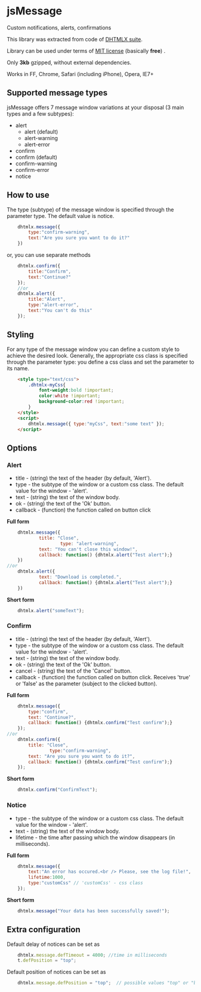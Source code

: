 jsMessage
=========

Custom notifications, alerts, confirmations

This library was extracted from code of [DHTMLX suite][dhtmlx].

Library can be used under terms of [MIT license][mit] (basically **free**) .

Only **3kb** gzipped, without external dependencies.

Works in FF, Chrome, Safari (including iPhone), Opera, IE7+

Supported message types
-----------------------

jsMessage offers 7 message window variations at your disposal (3 main types and a few subtypes):

- alert
  - alert (default)
  - alert-warning
  - alert-error
- confirm
 - confirm (default)
 - confirm-warning
 - confirm-error
- notice


How to use
-----------

The type (subtype) of the message window is specified through the parameter type. The default value is notice.

```javascript
	dhtmlx.message({ 
	    type:"confirm-warning", 
	    text:"Are you sure you want to do it?"
	})
```

or, you can use separate methods

```javascript
	dhtmlx.confirm({
	    title:"Confirm",
	    text:"Continue?"
	});
	//or
	dhtmlx.alert({
	    title:"Alert",
	    type:"alert-error",
	    text:"You can't do this"
	});
```

Styling
-------
For any type of the message window you can define a custom style to achieve the desired look. 
Generally, the appropriate css class is specified through the parameter type: you define a css class and set the parameter to its name.

```html
	<style type="text/css">
		.dhtmlx-myCss{
			font-weight:bold !important;
			color:white !important;
			background-color:red !important;
		}
	</style>
	<script>
		dhtmlx.message({ type:"myCss", text:"some text" });
	</script>
```

Options
---------

### Alert

- title - (string) the text of the header (by default, 'Alert').
- type - the subtype of the window or a custom css class. The default value for the window - 'alert'.
- text - (string) the text of the window body.
- ok - (string) the text of the 'Ok' button.
- callback - (function) the function called on button click

**Full form**

```javascript
	dhtmlx.message({
			title: "Close",
	                type: "alert-warning",
			text: "You can't close this window!",
			callback: function() {dhtmlx.alert("Test alert");}
	})
//or
	dhtmlx.alert({
			text: "Download is completed.",
			callback: function() {dhtmlx.alert("Test alert");}
	})
```

**Short form**

```javascript
	dhtmlx.alert("someText");
```

### Confirm

- title - (string) the text of the header (by default, 'Alert').
- type - the subtype of the window or a custom css class. The default value for the window - 'alert'.
- text - (string) the text of the window body.
- ok - (string) the text of the 'Ok' button.
- cancel - (string) the text of the 'Cancel' button.
- callback - (function) the function called on button click. Receives 'true' or 'false' as the parameter (subject to the clicked button).

**Full form**

```javascript
	dhtmlx.message({
		type:"confirm",
		text: "Continue?",
		callback: function() {dhtmlx.confirm("Test confirm");}
	});
//or
	dhtmlx.confirm({
		title: "Close",
	            type:"confirm-warning",
		text: "Are you sure you want to do it?",
		callback: function() {dhtmlx.confirm("Test confirm");}
	});
```

**Short form**

```javascript
	dhtmlx.confirm("ConfirmText");
```

### Notice

- type - the subtype of the window or a custom css class. The default value for the window - 'alert'.
- text - (string) the text of the window body.
- lifetime - the time after passing which the window disappears (in milliseconds).

**Full form**

```javascript
	dhtmlx.message({
		text:"An error has occured.<br /> Please, see the log file!",
		lifetime:1000,
		type:"customCss" // 'customCss' - css class
	});
```

**Short form**

```javascript
	dhtmlx.message("Your data has been successfully saved!");
```

Extra configuration
-------------------

Default delay of notices can be set as

```javascript
	dhtmlx.message.defTimeout = 4000; //time in milliseconds
	t.defPosition = "top";	
```

Default position of notices can be set as

```javascript
	dhtmlx.message.defPosition = "top";	 // possible values "top" or "bottom"
```

[dhtmlx]: http://dhtmlx.com/docs/products/dhtmlxSuite/index.shtml?message
[mit]: http://en.wikipedia.org/wiki/MIT_License